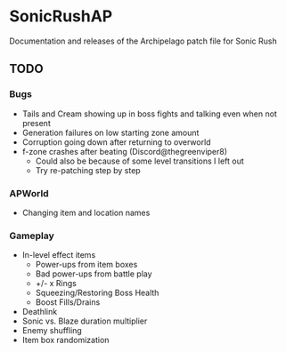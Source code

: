 # SonicRushAP
Documentation and releases of the Archipelago patch file for Sonic Rush

## TODO
### Bugs
- Tails and Cream showing up in boss fights and talking even when not present
- Generation failures on low starting zone amount
- Corruption going down after returning to overworld
- f-zone crashes after beating (Discord@thegreenviper8)
  - Could also be because of some level transitions I left out
  - Try re-patching step by step

### APWorld
- Changing item and location names

### Gameplay
- In-level effect items
  - Power-ups from item boxes
  - Bad power-ups from battle play
  - +/- x Rings
  - Squeezing/Restoring Boss Health
  - Boost Fills/Drains
- Deathlink
- Sonic vs. Blaze duration multiplier
- Enemy shuffling
- Item box randomization
